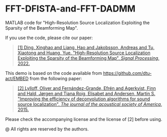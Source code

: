 # FFT-DFISTA-and-FFT-DADMM
MATLAB code for "High-Resolution Source Localization Exploiting the Sparsity of the Beamforming Map".

If you use the code, please cite our paper:
> [[1] Ding, Xinghao and Liang, Hao and Jakobsson, Andreas and Tu, Xiaotong and Huang, Yue. "High-Resolution Source Localization Exploiting the Sparsity of the Beamforming Map", *Signal Processing*, 2022.](https://www.sciencedirect.com/science/article/pii/S016516842100414X "https://www.sciencedirect.com/science/article/pii/S016516842100414X")

This demo is based on the code available from https://github.com/dtu-act/EMBED from the following paper:
> [[2] Lylloff, Oliver and Fernández-Grande, Efrén and Agerkvist, Finn and Hald, Jørgen and Tiana Roig, Elisabet and Andersen, Martin S. "Improving the efficiency of deconvolution algorithms for sound source localization". *The journal of the acoustical society of America*, 2015.](http://dx.doi.org/10.1121/1.4922516 "http://dx.doi.org/10.1121/1.4922516")

Please check the accompanying license and the license of [2] before using. 

@ All rights are reserved by the authors.
